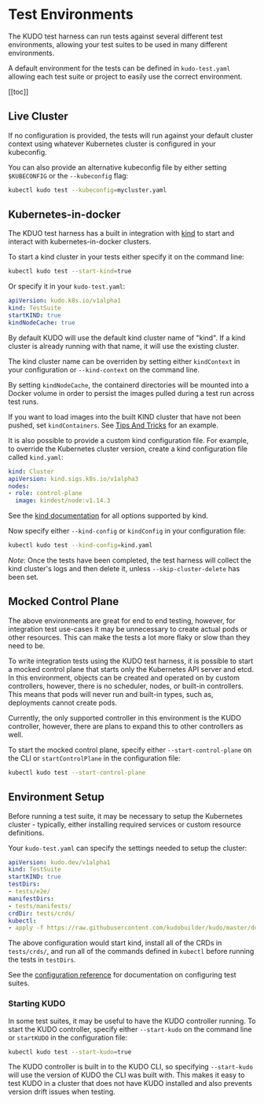 # Test Environments

The KUDO test harness can run tests against several different test environments, allowing your test suites to be used in many different environments.

A default environment for the tests can be defined in `kudo-test.yaml` allowing each test suite or project to easily use the correct environment.

[[toc]]

## Live Cluster

If no configuration is provided, the tests will run against your default cluster context using whatever Kubernetes cluster is configured in your kubeconfig.

You can also provide an alternative kubeconfig file by either setting `$KUBECONFIG` or the `--kubeconfig` flag:

```bash
kubectl kudo test --kubeconfig=mycluster.yaml
```

## Kubernetes-in-docker

The KDUO test harness has a built in integration with [kind](https://github.com/kubernetes-sigs/kind) to start and interact with kubernetes-in-docker clusters.

To start a kind cluster in your tests either specify it on the command line:

```bash
kubectl kudo test --start-kind=true
```

Or specify it in your `kudo-test.yaml`:

```yaml
apiVersion: kudo.k8s.io/v1alpha1
kind: TestSuite
startKIND: true
kindNodeCache: true
```

By default KUDO will use the default kind cluster name of "kind". If a kind cluster is already running with that name, it will use the existing cluster.

The kind cluster name can be overriden by setting either `kindContext` in your configuration or `--kind-context` on the command line.

By setting `kindNodeCache`, the containerd directories will be mounted into a Docker volume in order to persist the images pulled during a test run across test runs.

If you want to load images into the built KIND cluster that have not been pushed, set `kindContainers`. See [Tips And Tricks](tips.md#loading-built-images-into-kind) for an example.

It is also possible to provide a custom kind configuration file. For example, to override the Kubernetes cluster version, create a kind configuration file called `kind.yaml`:

```yaml
kind: Cluster
apiVersion: kind.sigs.k8s.io/v1alpha3
nodes:
- role: control-plane
  image: kindest/node:v1.14.3
```

See the [kind documentation](https://kind.sigs.k8s.io/docs/user/quick-start/#configuring-your-kind-cluster) for all options supported by kind.

Now specify either `--kind-config` or `kindConfig` in your configuration file:

```bash
kubectl kudo test --kind-config=kind.yaml
```

*Note*: Once the tests have been completed, the test harness will collect the kind cluster's logs and then delete it, unless `--skip-cluster-delete` has been set.

## Mocked Control Plane

The above environments are great for end to end testing, however, for integration test use-cases it may be unnecessary to create actual pods or other resources. This can make the tests a lot more flaky or slow than they need to be.

To write integration tests using the KUDO test harness, it is possible to start a mocked control plane that starts only the Kubernetes API server and etcd. In this environment, objects can be created and operated on by custom controllers, however, there is no scheduler, nodes, or built-in controllers. This means that pods will never run and built-in types, such as, deployments cannot create pods.

Currently, the only supported controller in this environment is the KUDO controller, however, there are plans to expand this to other controllers as well.

To start the mocked control plane, specify either `--start-control-plane` on the CLI or `startControlPlane` in the configuration file:

```bash
kubectl kudo test --start-control-plane
```

## Environment Setup

Before running a test suite, it may be necessary to setup the Kubernetes cluster - typically, either installing required services or custom resource definitions.

Your `kudo-test.yaml` can specify the settings needed to setup the cluster:

```yaml
apiVersion: kudo.dev/v1alpha1
kind: TestSuite
startKIND: true
testDirs:
- tests/e2e/
manifestDirs:
- tests/manifests/
crdDir: tests/crds/
kubectl:
- apply -f https://raw.githubusercontent.com/kudobuilder/kudo/master/docs/deployment/10-crds.yaml
```

The above configuration would start kind, install all of the CRDs in `tests/crds/`, and run all of the commands defined in `kubectl` before running the tests in `testDirs`.

See the [configuration reference](reference.md#testsuite) for documentation on configuring test suites.

### Starting KUDO

In some test suites, it may be useful to have the KUDO controller running. To start the KUDO controller, specify either `--start-kudo` on the command line or `startKUDO` in the configuration file:

```bash
kubectl kudo test --start-kudo=true
```

The KUDO controller is built in to the KUDO CLI, so specifying `--start-kudo` will use the version of KUDO the CLI was built with. This makes it easy to test KUDO in a cluster that does not have KUDO installed and also prevents version drift issues when testing.
